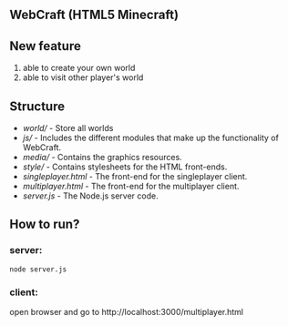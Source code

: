 WebCraft (HTML5 Minecraft)
---------------------

New feature
---------------------
1. able to create your own world
2. able to visit other player's world

Structure
---------------------

+ *world/* - Store all worlds
+ *js/* - Includes the different modules that make up the functionality of WebCraft.
+ *media/* - Contains the graphics resources.
+ *style/* - Contains stylesheets for the HTML front-ends.
+ *singleplayer.html* - The front-end for the singleplayer client.
+ *multiplayer.html* - The front-end for the multiplayer client.
+ *server.js* - The Node.js server code.

How to run?
---------------------
### server:

```
node server.js
```

### client:

open browser and go to http://localhost:3000/multiplayer.html
